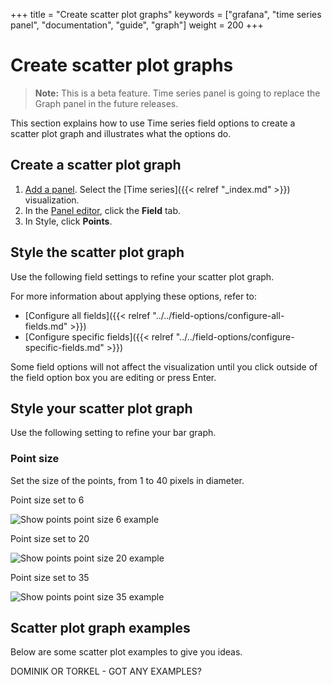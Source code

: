 +++
title = "Create scatter plot graphs"
keywords = ["grafana", "time series panel", "documentation", "guide", "graph"]
weight = 200
+++

# Create scatter plot graphs

> **Note:** This is a beta feature. Time series panel is going to replace the Graph panel in the future releases.

This section explains how to use Time series field options to create a scatter plot graph and illustrates what the options do.

## Create a scatter plot graph

1. [Add a panel](https://grafana.com/docs/grafana/latest/panels/add-a-panel/). Select the [Time series]({{< relref "_index.md" >}}) visualization.
1. In the [Panel editor](https://grafana.com/docs/grafana/latest/panels/panel-editor/), click the **Field** tab.
1. In Style, click **Points**.

## Style the scatter plot graph

Use the following field settings to refine your scatter plot graph.

For more information about applying these options, refer to:

- [Configure all fields]({{< relref "../../field-options/configure-all-fields.md" >}})
- [Configure specific fields]({{< relref "../../field-options/configure-specific-fields.md" >}})

Some field options will not affect the visualization until you click outside of the field option box you are editing or press Enter.

## Style your scatter plot graph

Use the following setting to refine your bar graph.

### Point size

Set the size of the points, from 1 to 40 pixels in diameter.

Point size set to 6

![Show points point size 6 example](/img/docs/time-series-panel/points-graph-show-points-6-7-4.png)

Point size set to 20

![Show points point size 20 example](/img/docs/time-series-panel/points-graph-show-points-20-7-4.png)

Point size set to 35

![Show points point size 35 example](/img/docs/time-series-panel/points-graph-show-points-35-7-4.png)

## Scatter plot graph examples

Below are some scatter plot examples to give you ideas.

DOMINIK OR TORKEL - GOT ANY EXAMPLES?

